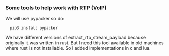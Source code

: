 ### Some tools to help work with RTP (VoIP)

We will use pypacker so do:
```
  pip3 install pypacker
```

We have different versions of extract_rtp_stream_payload because originally it was written in rust.
But I need this tool available in old machines where rust is not installable. So I added implementations in c and lua.


